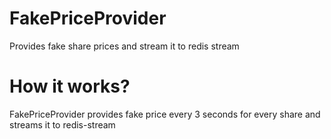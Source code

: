 # FakePriceProvider
Provides fake share prices and stream it to redis stream
# How it works?
FakePriceProvider provides fake price every 3 seconds for every share and streams it to redis-stream
 
